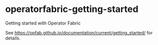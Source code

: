 # operatorfabric-getting-started
Getting started with Operator Fabric

See https://opfab.github.io/documentation/current/getting_started/ for details.
